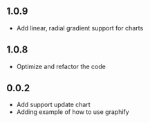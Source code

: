 ## 1.0.9

* Add linear, radial gradient support for charts

## 1.0.8

* Optimize and refactor the code

## 0.0.2

* Add support update chart 
* Adding example of how to use graphify

